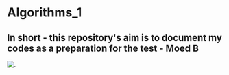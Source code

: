 # Algorithms_1

## In short - this repository's aim is to document my codes as a preparation for the test - Moed B

![.](https://reactiongifs.me/wp-content/uploads/2013/07/rowan-atkinson-gif-despair-yes-mr-bean.gif)

